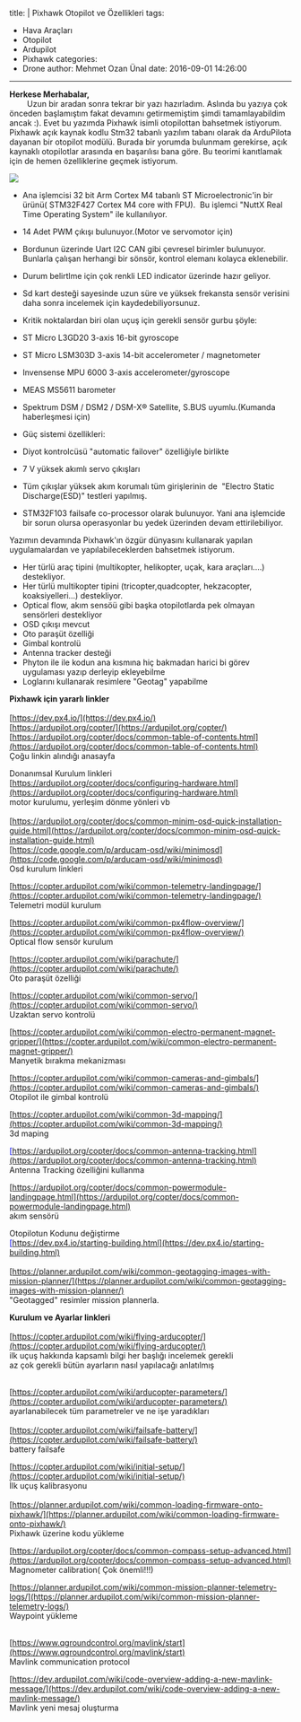 title: |
  Pixhawk Otopilot ve Özellikleri
tags:
  - Hava Araçları
  - Otopilot
  - Ardupilot
  - Pixhawk
categories:
  - Drone
author: Mehmet Ozan Ünal
date: 2016-09-01 14:26:00
---
**Herkese Merhabalar,**  
        Uzun bir aradan sonra tekrar bir yazı hazırladım. Aslında bu yazıya çok önceden başlamıştım fakat devamını getirmemiştim şimdi tamamlayabildim ancak :). Evet bu yazımda Pixhawk isimli otopilottan bahsetmek istiyorum. Pixhawk açık kaynak kodlu Stm32 tabanlı yazılım tabanı olarak da ArduPilota dayanan bir otopilot modülü. Burada bir yorumda bulunmam gerekirse, açık kaynaklı otopilotlar arasında en başarılısı bana göre. Bu teorimi kanıtlamak için de hemen özelliklerine geçmek istiyorum.  

<!-- more -->  

![](https://4.bp.blogspot.com/-p4zpkVZrQWU/V8faC6OGbjI/AAAAAAAAc_U/rx-zCY8cZksKXnRpi2GC8lY-b-aB_MA_ACLcB/s640/pic-prod-pixhawk1.jpg)

*   Ana işlemcisi 32 bit Arm Cortex M4 tabanlı ST Microelectronic'in bir ürünü( STM32F427 Cortex M4 core with FPU).  Bu işlemci "NuttX Real Time Operating System" ile kullanılıyor. 

*   14 Adet PWM çıkışı bulunuyor.(Motor ve servomotor için)

*   Bordunun üzerinde Uart I2C CAN gibi çevresel birimler bulunuyor. Bunlarla çalışan herhangi bir sönsör, kontrol elemanı kolayca eklenebilir. 

*   Durum belirtlme için çok renkli LED indicator üzerinde hazır geliyor.

*   Sd kart desteği sayesinde uzun süre ve yüksek frekansta sensör verisini daha sonra incelemek için kaydedebiliyorsunuz.

*   Kritik noktalardan biri olan uçuş için gerekli sensör gurbu şöyle:

*   ST Micro L3GD20 3-axis 16-bit gyroscope

*   ST Micro LSM303D 3-axis 14-bit accelerometer / magnetometer

*   Invensense MPU 6000 3-axis accelerometer/gyroscope

*   MEAS MS5611 barometer

*   Spektrum DSM / DSM2 / DSM-X® Satellite, S.BUS uyumlu.(Kumanda haberleşmesi için)

*   Güç sistemi özellikleri:

*   Diyot kontrolcüsü "automatic failover" özelliğiyle birlikte

*   7 V yüksek akımlı servo çıkışları

*   Tüm çıkışlar yüksek akım korumalı tüm girişlerinin de  "Electro Static Discharge(ESD)" testleri yapılmış.

*   STM32F103 failsafe co-processor olarak bulunuyor. Yani ana işlemcide bir sorun olursa operasyonlar bu yedek üzerinden devam ettirilebiliyor.

Yazımın devamında Pixhawk'ın özgür dünyasını kullanarak yapılan uygulamalardan ve yapılabileceklerden bahsetmek istiyorum.  

*   Her türlü araç tipini (multikopter, helikopter, uçak, kara araçları....) destekliyor.
*   Her türlü multikopter tipini (tricopter,quadcopter, hekzacopter, koaksiyelleri...) destekliyor.
*   Optical flow, akım sensöü gibi başka otopilotlarda pek olmayan sensörleri destekliyor
*   OSD çıkışı mevcut
*   Oto paraşüt özelliği
*   Gimbal kontrolü
*   Antenna tracker desteği
*   Phyton ile ile kodun ana kısmına hiç bakmadan harici bi görev uygulaması yazıp derleyip ekleyebilme
*   Loglarını kullanarak resimlere "Geotag" yapabilme

**Pixhawk için yararlı linkler**  
[  
](https://www.blogger.com/goog_469727306)[https://dev.px4.io/](https://dev.px4.io/)  
[https://ardupilot.org/copter/](https://ardupilot.org/copter/)  
[https://ardupilot.org/copter/docs/common-table-of-contents.html](https://ardupilot.org/copter/docs/common-table-of-contents.html)  
Çoğu linkin alındığı anasayfa  

Donanımsal Kurulum linkleri  
[https://ardupilot.org/copter/docs/configuring-hardware.html](https://ardupilot.org/copter/docs/configuring-hardware.html)  
motor kurulumu, yerleşim dönme yönleri vb  
[  
](https://www.blogger.com/goog_469727340)[https://ardupilot.org/copter/docs/common-minim-osd-quick-installation-guide.html](https://ardupilot.org/copter/docs/common-minim-osd-quick-installation-guide.html)  
[https://code.google.com/p/arducam-osd/wiki/minimosd](https://code.google.com/p/arducam-osd/wiki/minimosd)  
Osd kurulum linkleri  

[https://copter.ardupilot.com/wiki/common-telemetry-landingpage/](https://copter.ardupilot.com/wiki/common-telemetry-landingpage/)  
Telemetri modül kurulum  

[https://copter.ardupilot.com/wiki/common-px4flow-overview/](https://copter.ardupilot.com/wiki/common-px4flow-overview/)  
Optical flow sensör kurulum  

[https://copter.ardupilot.com/wiki/parachute/](https://copter.ardupilot.com/wiki/parachute/)  
Oto paraşüt özelliği  

[https://copter.ardupilot.com/wiki/common-servo/](https://copter.ardupilot.com/wiki/common-servo/)  
Uzaktan servo kontrolü  

[https://copter.ardupilot.com/wiki/common-electro-permanent-magnet-gripper/](https://copter.ardupilot.com/wiki/common-electro-permanent-magnet-gripper/)  
Manyetik bırakma mekanizması  

[https://copter.ardupilot.com/wiki/common-cameras-and-gimbals/](https://copter.ardupilot.com/wiki/common-cameras-and-gimbals/)  
Otopilot ile gimbal kontrolü  

[https://copter.ardupilot.com/wiki/common-3d-mapping/](https://copter.ardupilot.com/wiki/common-3d-mapping/)  
3d maping  

<span style="color: #0000ee;"><u>[https://ardupilot.org/copter/docs/common-antenna-tracking.html](https://ardupilot.org/copter/docs/common-antenna-tracking.html)</u></span>  
Antenna Tracking özelliğini kullanma  

[https://ardupilot.org/copter/docs/common-powermodule-landingpage.html](https://ardupilot.org/copter/docs/common-powermodule-landingpage.html)  
akım sensörü  

Otopilotun Kodunu değiştirme  
<span style="color: #0000ee;"><u>[https://dev.px4.io/starting-building.html](https://dev.px4.io/starting-building.html)</u></span>  
[  
](https://www.blogger.com/goog_543916667)[https://planner.ardupilot.com/wiki/common-geotagging-images-with-mission-planner/](https://planner.ardupilot.com/wiki/common-geotagging-images-with-mission-planner/)  
"Geotagged" resimler mission plannerla.  

**Kurulum ve Ayarlar linkleri**  
[  
](https://www.blogger.com/goog_543916669)[https://copter.ardupilot.com/wiki/flying-arducopter/](https://copter.ardupilot.com/wiki/flying-arducopter/)  
ilk uçuş hakkında kapsamlı bilgi her başlığı incelemek gerekli  
az çok gerekli bütün ayarların nasıl yapılacağı anlatılmış  

[  
](https://www.blogger.com/goog_543916675)[https://copter.ardupilot.com/wiki/arducopter-parameters/](https://copter.ardupilot.com/wiki/arducopter-parameters/)  
ayarlanabilecek tüm parametreler ve ne işe yaradıkları  
[  
](https://www.blogger.com/goog_543916679)[https://copter.ardupilot.com/wiki/failsafe-battery/](https://copter.ardupilot.com/wiki/failsafe-battery/)  
battery failsafe  

[https://copter.ardupilot.com/wiki/initial-setup/](https://copter.ardupilot.com/wiki/initial-setup/)  
İlk uçuş kalibrasyonu  
[  
](https://www.blogger.com/goog_543916683)[https://planner.ardupilot.com/wiki/common-loading-firmware-onto-pixhawk/](https://planner.ardupilot.com/wiki/common-loading-firmware-onto-pixhawk/)  
Pixhawk üzerine kodu yükleme  

[https://ardupilot.org/copter/docs/common-compass-setup-advanced.html](https://ardupilot.org/copter/docs/common-compass-setup-advanced.html)  
Magnometer calibration( Çok önemli!!!)  

[https://planner.ardupilot.com/wiki/common-mission-planner-telemetry-logs/](https://planner.ardupilot.com/wiki/common-mission-planner-telemetry-logs/)  
Waypoint yükleme  

[  
](https://www.blogger.com/goog_543916695)[https://www.qgroundcontrol.org/mavlink/start](https://www.qgroundcontrol.org/mavlink/start)  
Mavlink communication protocol  

[https://dev.ardupilot.com/wiki/code-overview-adding-a-new-mavlink-message/](https://dev.ardupilot.com/wiki/code-overview-adding-a-new-mavlink-message/)  
Mavlink yeni mesaj oluşturma  
